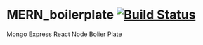 # MERN_boilerplate [![Build Status](https://travis-ci.org/tailangp/MERN_boilerplate.svg?branch=master)](https://travis-ci.org/tailangp/MERN_boilerplate)
Mongo Express React Node Bolier Plate

